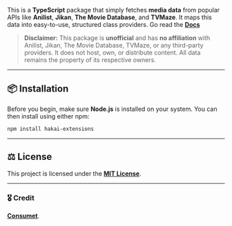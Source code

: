
This is a  **TypeScript**  package that simply fetches  **media data** from popular APIs like **Anilist**, **Jikan**, **The Movie Database**, and **TVMaze**. It maps this data into easy-to-use, structured class providers. Go read the <strong> [Docs](https://hakai-documentation.vercel.app) </strong>

> **Disclaimer:**
> This package is **unofficial** and has **no affiliation** with Anilist, Jikan, The Movie Database, TVMaze, or any third-party providers. It does not host, own, or distribute content. All data remains the property of its respective owners.

-----

## 📦 Installation

Before you begin, make sure **Node.js** is installed on your system. You can then install using either npm:

```bash
npm install hakai-extensions
```


-----
## ⚖ License

This project is licensed under the **[MIT License](LICENSE)**.

-----

### 🎖 Credit

**[Consumet](https://github.com/consumet)**.
